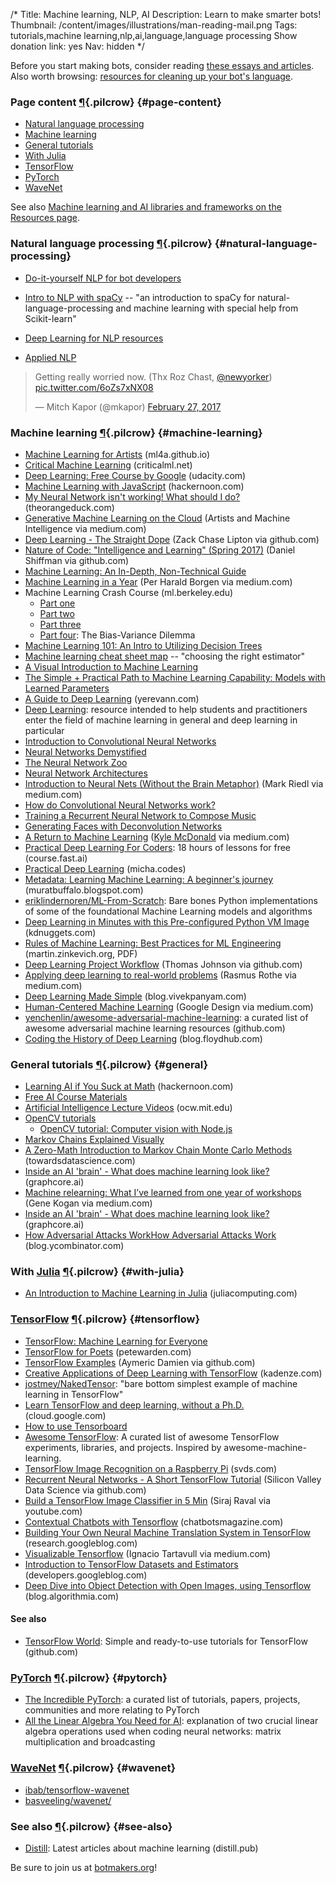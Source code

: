 /*
Title: Machine learning, NLP, AI
Description: Learn to make smarter bots!
Thumbnail: /content/images/illustrations/man-reading-mail.png
Tags: tutorials,machine learning,nlp,ai,language,language processing
Show donation link: yes
Nav: hidden
*/

<div class="note">
  <p>Before you start making bots, consider reading <a href="/articles/essays">these essays and articles</a>. Also worth browsing: <a href="/resources/libraries-frameworks/#language">resources for cleaning up your bot's language</a>.
  </p>
</div>


<div class="row">
  <div class="col-sm-12 col-md-6 no-pad" markdown=1>

### Page content [¶](#page-content){.pilcrow} {#page-content}

- [Natural language processing](#natural-language-processing)
- [Machine learning](#machine-learning)
- [General tutorials](#general)
- [With Julia](#with-julia)
- [TensorFlow](#tensorflow)
- [PyTorch](#pytorch)
- [WaveNet](#wavenet)

See also [Machine learning and AI libraries and frameworks on the Resources page](/resources/libraries-frameworks#machine-learning-ai).


### Natural language processing [¶](#natural-language-processing){.pilcrow} {#natural-language-processing}

- [Do-it-yourself NLP for bot developers](https://medium.com/lastmile-conversations/do-it-yourself-nlp-for-bot-developers-2e2da2817f3d)
- [Intro to NLP with spaCy](http://nicschrading.com/project/Intro-to-NLP-with-spaCy/) -- "an introduction to spaCy for natural-language-processing and machine learning with special help from Scikit-learn"
- [Deep Learning for NLP resources](https://github.com/andrewt3000/DL4NLP/)
- [Applied NLP](https://github.com/utcompling/applied-nlp/wiki/Course-Project)

  </div>
  <div class="col-sm-12 col-md-6">
    <blockquote class="twitter-tweet" data-lang="en"><p lang="en" dir="ltr">Getting really worried now.  (Thx Roz Chast, <a href="https://twitter.com/NewYorker">@newyorker</a>) <a href="https://t.co/6oZs7xNX08">pic.twitter.com/6oZs7xNX08</a></p>&mdash; Mitch Kapor (@mkapor) <a href="https://twitter.com/mkapor/status/836092968951918592">February 27, 2017</a></blockquote>
  </div>
</div>


### Machine learning [¶](#machine-learning){.pilcrow} {#machine-learning}

- [Machine Learning for Artists](https://ml4a.github.io/ml4a/) (ml4a.github.io)
- [Critical Machine Learning](http://criticalml.net) (criticalml.net)
- [Deep Learning: Free Course by Google](https://www.udacity.com/course/deep-learning--ud730) (udacity.com)
- [Machine Learning with JavaScript](https://hackernoon.com/machine-learning-with-javascript-part-1-9b97f3ed4fe5) (hackernoon.com)
- [My Neural Network isn't working! What should I do?](http://theorangeduck.com/page/neural-network-not-working) (theorangeduck.com)
- [Generative Machine Learning on the Cloud](https://medium.com/artists-and-machine-intelligence/generative-machine-learning-on-the-cloud-1ccdfeb33ea2) (Artists and Machine Intelligence via medium.com)
- [Deep Learning - The Straight Dope](https://github.com/zackchase/mxnet-the-straight-dope) (Zack Chase Lipton via github.com)
- [Nature of Code: "Intelligence and Learning" (Spring 2017)](https://github.com/shiffman/NOC-S17-2-Intelligence-Learning) (Daniel Shiffman via github.com)
- [Machine Learning: An In-Depth, Non-Technical Guide](http://www.innoarchitech.com/machine-learning-an-in-depth-non-technical-guide/)
- [Machine Learning in a Year](https://medium.com/learning-new-stuff/machine-learning-in-a-year-cdb0b0ebd29c) (Per Harald Borgen via medium.com)
- Machine Learning Crash Course (ml.berkeley.edu)
  - [Part one](http://ml.berkeley.edu/blog/2016/11/06/tutorial-1/)
  - [Part two](http://ml.berkeley.edu/blog/2016/12/24/tutorial-2/) 
  - [Part three](https://ml.berkeley.edu/blog/2017/02/04/tutorial-3/)
  - [Part four](https://ml.berkeley.edu/blog/2017/07/13/tutorial-4/): The Bias-Variance Dilemma
- [Machine Learning 101: An Intro to Utilizing Decision Trees](http://www.talend.com/blog/2016/09/29/machine-learning-made-easy-with-talend-%E2%80%93-decision-trees)
- [Machine learning cheat sheet map](http://scikit-learn.org/stable/tutorial/machine_learning_map/index.html) -- "choosing the right estimator"
- [A Visual Introduction to Machine Learning](http://www.r2d3.us/visual-intro-to-machine-learning-part-1/)
- [The Simple + Practical Path to Machine Learning Capability: Models with Learned Parameters](https://indico.io/blog/simple-practical-path-to-machine-learning-capability-part3/)
- [A Guide to Deep Learning](http://yerevann.com/a-guide-to-deep-learning/) (yerevann.com)
- [Deep Learning](http://www.deeplearningbook.org/): resource intended to help students and practitioners enter the field of machine learning in general and deep learning in particular
- [Introduction to Convolutional Neural Networks](https://github.com/hoaphumanoid/sciblog_support/blob/master/A_Gentle_Introduction_to_CNN/Intro_CNN.ipynb)
- [Neural Networks Demystified](http://lumiverse.io/series/neural-networks-demystified)
- [The Neural Network Zoo](http://www.asimovinstitute.org/neural-network-zoo/%20The%20Neural%20Network%20Zoo%20-%20The%20Asimov%20Institute)
- [Neural Network Architectures](https://culurciello.github.io/tech/2016/06/04/nets.html)
- [Introduction to Neural Nets (Without the Brain Metaphor)](https://medium.com/@mark_riedl/introduction-to-neural-nets-without-the-brain-metaphor-874e7950bca0) (Mark Riedl via medium.com)
- [How do Convolutional Neural Networks work?](http://brohrer.github.io/how_convolutional_neural_networks_work.html)
- [Training a Recurrent Neural Network to Compose Music](https://maraoz.com/2016/02/02/abc-rnn/)
- [Generating Faces with Deconvolution Networks](https://zo7.github.io/blog/2016/09/25/generating-faces.html)
- [A Return to Machine Learning](https://medium.com/@kcimc/a-return-to-machine-learning-2de3728558eb) ([Kyle McDonald](https://twitter.com/kcimc) via medium.com)
- [Practical Deep Learning For Coders](http://course.fast.ai/): 18 hours of lessons for free (course.fast.ai)
- [Practical Deep Learning](http://micha.codes/2017-qcon-deeplearning/) (micha.codes)
- [Metadata: Learning Machine Learning: A beginner's journey](http://muratbuffalo.blogspot.com/2016/12/learning-machine-learning-beginners.html) (muratbuffalo.blogspot.com)
- [eriklindernoren/ML-From-Scratch](https://github.com/eriklindernoren/ML-From-Scratch): Bare bones Python implementations of some of the foundational Machine Learning models and algorithms
- [Deep Learning in Minutes with this Pre-configured Python VM Image](http://www.kdnuggets.com/2017/05/deep-learning-pre-configured-python-vm-image.html) (kdnuggets.com)
- [Rules of Machine Learning: Best Practices for ML Engineering](http://martin.zinkevich.org/rules_of_ml/rules_of_ml.pdf) (martin.zinkevich.org, PDF)
- [Deep Learning Project Workflow](https://github.com/thomasj02/DeepLearningProjectWorkflow) (Thomas Johnson via github.com)
- [Applying deep learning to real-world problems](https://medium.com/merantix/applying-deep-learning-to-real-world-problems-ba2d86ac5837) (Rasmus Rothe via medium.com)
- [Deep Learning Made Simple](https://blog.vivekpanyam.com/deep-learning-made-simple-part-1/) (blog.vivekpanyam.com)
- [Human-Centered Machine Learning](https://medium.com/google-design/human-centered-machine-learning-a770d10562cd) (Google Design via medium.com)
- [yenchenlin/awesome-adversarial-machine-learning](https://github.com/yenchenlin/awesome-adversarial-machine-learning): a curated list of awesome adversarial machine learning resources (github.com)
- [Coding the History of Deep Learning](http://blog.floydhub.com/coding-the-history-of-deep-learning/) (blog.floydhub.com)

### General tutorials [¶](#general){.pilcrow} {#general}

- [Learning AI if You Suck at Math](https://hackernoon.com/learning-ai-if-you-suck-at-math-8bdfb4b79037) (hackernoon.com)
- [Free AI Course Materials](http://popsnip.com/topic/982/)
- [Artificial Intelligence Lecture Videos](https://ocw.mit.edu/courses/electrical-engineering-and-computer-science/6-034-artificial-intelligence-fall-2010/lecture-videos/) (ocw.mit.edu)
- [OpenCV tutorials](http://docs.opencv.org/doc/tutorials/tutorials.html)
  - [OpenCV tutorial: Computer vision with Node.js](https://community.risingstack.com/opencv-tutorial-computer-vision-with-node-js/)
- [Markov Chains Explained Visually](http://setosa.io/ev/markov-chains/)
- [A Zero-Math Introduction to Markov Chain Monte Carlo Methods](https://towardsdatascience.com/a-zero-math-introduction-to-markov-chain-monte-carlo-methods-dcba889e0c50) (towardsdatascience.com)
- [Inside an AI 'brain' - What does machine learning look like?](https://www.graphcore.ai/blog/what-does-machine-learning-look-like) (graphcore.ai)
- [Machine relearning: What I’ve learned from one year of workshops](https://medium.com/@genekogan/machine-relearning-8cd57ba242) (Gene Kogan via medium.com)
- [Inside an AI 'brain' - What does machine learning look like?](https://www.graphcore.ai/posts/what-does-machine-learning-look-like) (graphcore.ai)
- [How Adversarial Attacks WorkHow Adversarial Attacks Work](http://blog.ycombinator.com/how-adversarial-attacks-work/) (blog.ycombinator.com)

### With [Julia](http://julialang.org/) [¶](#with-julia){.pilcrow} {#with-julia}

- [An Introduction to Machine Learning in Julia](http://juliacomputing.com/blog/2016/09/28/knn-char-recognition.html) (juliacomputing.com)

### [TensorFlow](https://www.tensorflow.org/) [¶](#tensorflow){.pilcrow} {#tensorflow}

- [TensorFlow: Machine Learning for Everyone](https://www.youtube.com/watch?v=wmw8Bbb_eIE&feature=youtu.be)
- [TensorFlow for Poets](https://petewarden.com/2016/02/28/tensorflow-for-poets/) (petewarden.com)
- [TensorFlow Examples](https://github.com/aymericdamien/TensorFlow-Examples) (Aymeric Damien via github.com)
- [Creative Applications of Deep Learning with TensorFlow](https://www.kadenze.com/programs/creative-applications-of-deep-learning-with-tensorflow) (kadenze.com)
- [jostmey/NakedTensor](https://github.com/jostmey/NakedTensor): "bare bottom simplest example of machine learning in TensorFlow"
- [Learn TensorFlow and deep learning, without a Ph.D.](https://cloud.google.com/blog/big-data/2017/01/learn-tensorflow-and-deep-learning-without-a-phd) (cloud.google.com)
- [How to use Tensorboard](https://ischlag.github.io/2016/06/04/how-to-use-tensorboard/)
- [Awesome TensorFlow](https://github.com/jtoy/awesome-tensorflow): A curated list of awesome TensorFlow experiments, libraries, and projects. Inspired by awesome-machine-learning.
- [TensorFlow Image Recognition on a Raspberry Pi](http://svds.com/tensorflow-image-recognition-raspberry-pi/) (svds.com)
- [Recurrent Neural Networks - A Short TensorFlow Tutorial](https://github.com/silicon-valley-data-science/RNN-Tutorial) (Silicon Valley Data Science via github.com)
- [Build a TensorFlow Image Classifier in 5 Min](https://www.youtube.com/watch?v=QfNvhPx5Px8) (Siraj Raval via youtube.com)
- [Contextual Chatbots with Tensorflow](https://chatbotsmagazine.com/contextual-chat-bots-with-tensorflow-4391749d0077) (chatbotsmagazine.com)
- [Building Your Own Neural Machine Translation System in TensorFlow](https://research.googleblog.com/2017/07/building-your-own-neural-machine.html) (research.googleblog.com)
- [Visualizable Tensorflow](https://medium.com/@tartavull/visualizable-tensorflow-260e27e25567) (Ignacio Tartavull via medium.com)
- [Introduction to TensorFlow Datasets and Estimators](https://developers.googleblog.com/2017/09/introducing-tensorflow-datasets.html) (developers.googleblog.com)
- [Deep Dive into Object Detection with Open Images, using Tensorflow](https://blog.algorithmia.com/deep-dive-into-object-detection-with-open-images-using-tensorflow/) (blog.algorithmia.com)

#### See also

- [TensorFlow World](https://github.com/astorfi/TensorFlow-World): Simple and ready-to-use tutorials for TensorFlow (github.com)

### [PyTorch](http://pytorch.org/) [¶](#pytorch){.pilcrow} {#pytorch}

- [The Incredible PyTorch](https://github.com/ritchieng/the-incredible-pytorch): a curated list of tutorials, papers, projects, communities and more relating to PyTorch
- [All the Linear Algebra You Need for AI](https://github.com/fastai/fastai/blob/master/tutorials/linalg_pytorch.ipynb): explanation of two crucial linear algebra operations used when coding neural networks: matrix multiplication and broadcasting

### [WaveNet](https://deepmind.com/blog/wavenet-generative-model-raw-audio/) [¶](#wavenet){.pilcrow} {#wavenet}

- [ibab/tensorflow-wavenet](https://github.com/ibab/tensorflow-wavenet)
- [basveeling/wavenet/](https://github.com/basveeling/wavenet/)

### See also [¶](#see-also){.pilcrow} {#see-also}

- [Distill](http://distill.pub/): Latest articles about machine learning (distill.pub)

Be sure to join us at [botmakers.org](https://botmakers.org/)!

<script async src="//platform.twitter.com/widgets.js" charset="utf-8"></script>
